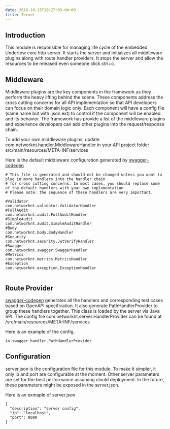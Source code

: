 ```yaml
---
date: 2016-10-15T19:27:03-04:00
title: Server
---
```


## Introduction

This module is responsible for managing life cycle of the embedded Undertow core http server. It starts the
server and initializes all middleware plugins along with route handler providers. It stops the server and
allow the resources to be released even someone click ctrl+c.



## Middleware

Middleware plugins are the key components in the framework as they perform the heavy lifting behind the
scene. These components address the cross cutting concerns for all API implementation so that API developers
can focus on their domain logic only. Each component will have a config file (same name but with .json ext)
to control if the component will be enabled and its behavior. The framework has provide a list of the 
middleware plugins and experience developers can add other plugins into the request/response chain.

To add your own middleware plugins, update com.networknt.handler.MiddlewareHandler in 
your API project folder src/main/resources/META-INF/services

Here is the default middleware configuration generated by [swagger-codegen](https://github.com/networknt/swagger-codegen)

```
# This file is generated and should not be changed unless you want to plug in more handlers into the handler chain
# for cross cutting concerns. In most cases, you should replace some of the default handlers with your own implementation
# Please note: the sequence of these handlers are very important.

#Validator
com.networknt.validator.ValidatorHandler
#FullAudit
com.networknt.audit.FullAuditHandler
#SimpleAudit
com.networknt.audit.SimpleAuditHandler
#Body
com.networknt.body.BodyHandler
#Security
com.networknt.security.JwtVerifyHandler
#Swagger
com.networknt.swagger.SwaggerHandler
#Metrics
com.networknt.metrics.MetricsHandler
#Exception
com.networknt.exception.ExceptionHandler


```


## Route Provider

[swagger-codegen](https://github.com/networknt/swagger-codegen) generates all the handlers and corresponding
test cases based on OpenAPI specification. It also generate PathHandlerProvider to group these handlers
together. This class is loaded by the server via Java SPI. The config file 
com.networknt.server.HandlerProvider can be found at /src/main/resources/META-INF/services

Here is an example of the config.

```
io.swagger.handler.PathHandlerProvider

```

## Configuration

server.json is the configuration file for this module. To make it simpler, it only ip and port are
configurable at the moment. Other server parameters are set for the best performance assuming clould
deployment. In the future, these parameters might be exposed in the server.json.

Here is an exmaple of server.json

```
{
  "description": "server config",
  "ip": "localhost",
  "port": 8080
}

```